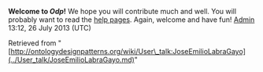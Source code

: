 __Welcome to _Odp_!__ We hope you will contribute much and well. 
You will probably want to read the [help pages](http://ontologydesignpatterns.org/wiki/Help:Contents "Help:Contents"). Again, welcome and have fun! [Admin](../User/ValentinaPresutti.md "User:ValentinaPresutti") 13:12, 26 July 2013 (UTC)





Retrieved from "[http://ontologydesignpatterns.org/wiki/User\_talk:JoseEmilioLabraGayo](../User_talk/JoseEmilioLabraGayo.md)"